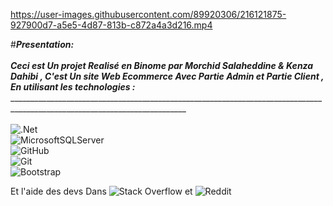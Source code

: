 

https://user-images.githubusercontent.com/89920306/216121875-927900d7-a5e5-4d87-813b-c872a4a3d216.mp4


#*********Presentation:*********<br>_________________________<br>
Ceci est Un projet Realisé en Binome par ***Morchid Salaheddine & Kenza Dahibi*** ,
C'est Un site Web Ecommerce Avec Partie Admin et Partie Client , En utilisant les technologies : <br>___________________________________________________________________________________________________________________________________________________<br><br>
![.Net](https://img.shields.io/badge/.NET-5C2D91?style=for-the-badge&logo=.net&logoColor=white)<br>
![MicrosoftSQLServer](https://img.shields.io/badge/Microsoft%20SQL%20Server-CC2927?style=for-the-badge&logo=microsoft%20sql%20server&logoColor=white)<br>
![GitHub](https://img.shields.io/badge/github-%23121011.svg?style=for-the-badge&logo=github&logoColor=white)<br>
![Git](https://img.shields.io/badge/git-%23F05033.svg?style=for-the-badge&logo=git&logoColor=white)<br>
![Bootstrap](https://img.shields.io/badge/bootstrap-%23563D7C.svg?style=for-the-badge&logo=bootstrap&logoColor=white)<br>

Et l'aide des devs Dans ![Stack Overflow](https://img.shields.io/badge/-Stackoverflow-FE7A16?style=for-the-badge&logo=stack-overflow&logoColor=white) et ![Reddit](https://img.shields.io/badge/Reddit-FF4500?style=for-the-badge&logo=reddit&logoColor=white)



